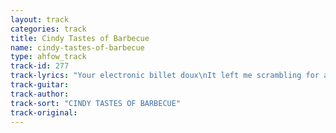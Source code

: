 ```yaml
---
layout: track
categories: track
title: Cindy Tastes of Barbecue
name: cindy-tastes-of-barbecue
type: ahfow_track
track-id: 277
track-lyrics: "Your electronic billet doux\nIt left me scrambling for a clue\nNorth of North Dakota\nEast of Easter Egg\nI made a promise to the hills\n \nYour purple mouth says snicker smack\nI'm turning round I'm turning back\nCindy tastes of barbecue\nCindy tastes like cream\nI made a promise to the hills"
track-guitar: 
track-author: 
track-sort: "CINDY TASTES OF BARBECUE"
track-original: 
---
```

